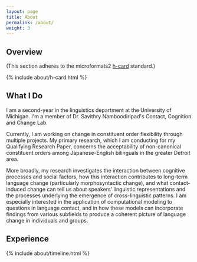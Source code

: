 ```yaml
---
layout: page
title: About
permalink: /about/
weight: 3
---
```


## **Overview**
<span class="small text-muted">(This section adheres to the microformats2 <a href="http://microformats.org/wiki/h-card">h-card</a> standard.)

<div class="row">
   {% include about/h-card.html %}
</div>

## **What I Do**

I am a second-year in the linguistics department at the University of Michigan. I'm a member of Dr. Savithry Namboodiripad's Contact, Cognition and Change Lab.

Currently, I am working on change in constituent order flexibility through multiple projects. My primary research, which I am conducting for my Qualifying Research Paper, concerns the acceptability of non-canonical constituent orders among Japanese-English bilinguals in the greater Detroit area.

More broadly, my research investigates the interaction between cognitive processes and social  factors, how this interaction contributes to long-term language change (particularly morphosyntactic change), and what contact-induced change can tell us about speakers' linguistic representations and the processes underlying the emergence of cross-linguistic patterns. I am especially interested in the application of computational modeling to questions in language contact, and in how these models can incorporate findings from various subfields to produce a coherent picture of language change in individuals and groups.

<!-- <div class="row">
{% include about/skills.html title="Programming Skills" source=site.data.programming-skills %}
{% include about/skills.html title="Other Skills" source=site.data.other-skills %}
</div>
-->

## **Experience**

<div class="row">
{% include about/timeline.html %}
</div>
